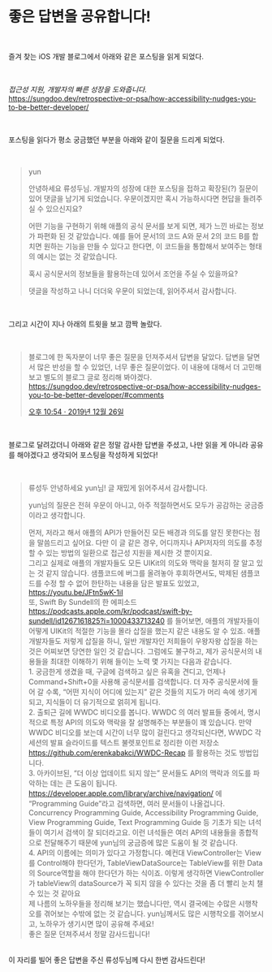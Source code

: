 # 좋은 답변을 공유합니다!

<br>

즐겨 찾는 iOS 개발 블로그에서 아래와 같은 포스팅을 읽게 되었다.

<br>

*접근성 지원, 개발자의 빠른 성장을 도와줍니다.* https://sungdoo.dev/retrospective-or-psa/how-accessibility-nudges-you-to-be-better-developer/ 

<br>

포스팅을 읽다가 평소 궁금했던 부분을 아래와 같이 질문을 드리게 되었다.

<br>

> yun <br>
>
> 안녕하세요 류성두님. 개발자의 성장에 대한 포스팅을 접하고 확장된(?) 질문이 있어 댓글을 남기게 되었습니다. 우문이겠지만 혹시 가능하시다면 현답을 들려주실 수 있으신지요? <br>
>
> 어떤 기능을 구현하기 위해 애플의 공식 문서를 보게 되면, 제가 느낀 바로는 정보가 파편화 된 것 같았습니다. 예를 들어 문서1의 코드 A와 문서 2의 코드 B를 합치면 원하는 기능을 만들 수 있다고 한다면, 이 코드들을 통합해서 보여주는 형태의 예시는 없는 것 같았습니다. <br>
>
> 혹시 공식문서의 정보들을 활용하는데 있어서 조언을 주실 수 있을까요? <br>
>
> 뎃글을 작성하고 나니 더더욱 우문이 되었는데, 읽어주셔서 감사합니다. <br>

<br>

그리고 시간이 지나 아래의 트윗을 보고 깜짝 놀랐다.

<br>

> 블로그에 한 독자분이 너무 좋은 질문을 던져주셔서 답변을 달았다. 답변을 달면서 많은 반성을 할 수 있었던, 너무 좋은 질문이었다. 이 내용에 대해서 더 고민해보고 별도의 블로그 글로 정리해 봐야겠다. https://sungdoo.dev/retrospective-or-psa/how-accessibility-nudges-you-to-be-better-developer/#comments
>
> [오후 10:54 · 2019년 12월 26일](https://twitter.com/SungdooYoo/status/1210197198392004609)

<br>

블로그로 달려갔더니 아래와 같은 정말 감사한 답변을 주셨고, 나만 읽을 게 아니라 공유를 해야겠다고 생각되어 포스팅을 작성하게 되었다!

<br>

> 류성두 안녕하세요 yun님! 글 재밌게 읽어주셔서 감사합니다. <br>
>
> yun님의 질문은 전혀 우문이 아니고, 아주 적절하면서도 모두가 공감하는 궁금증이라고 생각합니다.  <br>
>
> 먼저, 저라고 해서 애플의 API가 만들어진 모든 배경과 의도를 알진 못한다는 점을 말씀드리고 싶어요. 다만 이 글 같은 경우, 어디까지나 API저자의 의도를 추정 할 수 있는 방법의 일환으로 접근성 지원을 제시한 것 뿐이지요.  <br> 그리고 실제로 애플의 개발자들도 모든 UIKit의 의도와 맥락을 철저히 잘 알고 있는 것 같지 않습니다. 샘플코드에 버그를 올려놓아 후회하면서도, 박제된 샘플코드를 수정 할 수 없어 한탄하는 내용을 담은 발표도 있었고, https://youtu.be/JFtn5wK-1iI  <br>또, Swift By Sundell의 한 에피소드 https://podcasts.apple.com/kr/podcast/swift-by-sundell/id1267161825?i=1000433713240 를 들어보면, 애플의 개발자들이 어떻게 UIKit의 적절한 기능을 몰라 삽질을 했는지 같은 내용도 알 수 있죠. 애플 개발자들도 저렇게 삽질을 하니, 일반 개발자인 저희들이 우왕자왕 삽질을 하는 것은 어찌보면 당연한 일인 것 같습니다. 그럼에도 불구하고, 제가 공식문서의 내용들을 최대한 이해하기 위해 들이는 노력 몇 가지는 다음과 같습니다.  <br>1. 궁금한게 생겼을 때, 구글에 검색하고 싶은 유혹을 견디고, 언제나 Command+Shift+0을 사용해 공식문서를 검색합니다. 더 자주 공식문서에 들어 갈 수록, “어떤 지식이 어디에 있는지” 같은 것들의 지도가 머리 속에 생기게 되고, 지식들이 더 유기적으로 얽히게 됩니다.  <br>2. 출퇴근 길에 WWDC 비디오를 봅니다. WWDC 의 여러 발표들 중에서, 명시적으로 특정 API의 의도와 맥락을 잘 설명해주는 부분들이 꽤 있습니다. 만약 WWDC 비디오를 보는데 시간이 너무 많이 걸린다고 생각되신다면, WWDC 각 세션의 발표 슬라이드를 텍스트 불렛포인트로 정리한 이런 저장소 https://github.com/erenkabakci/WWDC-Recap 를 활용하는 것도 방법입니다.  <br>3. 아카이브된, “더 이상 업데이트 되지 않는” 문서들도 API의 맥락과 의도를 파악하는 데는 큰 도움이 됩니다. https://developer.apple.com/library/archive/navigation/ 에 “Programming Guide”라고 검색하면, 여러 문서들이 나올겁니다. Concurrency Programming Guide, Accessibility Programming Guide, View Programming Guide, Text Programming Guide 등 기초가 되는 녀석들이 여기서 검색이 잘 되더라고요. 이런 녀석들은 여러 API의 내용들을 종합적으로 전달해주기 때문에 yun님의 궁금증에 많은 도움이 될 것 같습니다.  <br> 4. API의 이름에는 의미가 있다고 가정합니다. 예컨대 ViewController는 View를 Control해야 한다던가, TableViewDataSource는 TableView를 위한 Data의 Source역할을 해야 한다던가 하는 식이죠. 이렇게 생각하면 ViewController가 tableView의 dataSource가 꼭 되지 않을 수 있다는 것을 좀 더 빨리 눈치 챌 수 있는 것 같아요  <br>제 나름의 노하우들을 정리해 보기는 했습니다만, 역시 결국에는 수많은 시행착오를 겪어보는 수밖에 없는 것 같습니다. yun님께서도 많은 시행착오를 겪어보시고, 노하우가 생기시면 많이 공유해 주세요!  <br>좋은 질문 던져주셔서 정말 감사드립니다!

 <br>이 자리를 빌어 좋은 답변을 주신 류성두님께 다시 한번 감사드린다!